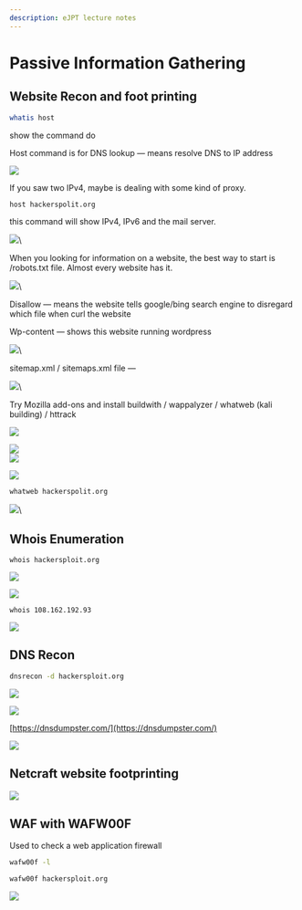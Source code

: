 ```yaml
---
description: eJPT lecture notes
---
```


# Passive Information Gathering

## **Website Recon and foot printing**

```bash
whatis host
```

show the command do



Host command is for DNS lookup — means resolve DNS to IP address

![](<.gitbook/assets/Pasted Graphic.png>)



If you saw two IPv4, maybe is dealing with some kind of proxy.

```bash
host hackerspolit.org
```

this command will show IPv4, IPv6 and the mail server.

![](<.gitbook/assets/Pasted Graphic 1.png>)\


When you looking for information on a website, the best way to start is /robots.txt file. Almost every website has it.

![](<.gitbook/assets/Pasted Graphic 2.png>)\


Disallow — means the website tells google/bing search engine to disregard which file when curl the website

Wp-content — shows this website running wordpress

![](<.gitbook/assets/Pasted Graphic 3.png>)\


sitemap.xml / sitemaps.xml file —&#x20;

![](<.gitbook/assets/Pasted Graphic 4.png>)\


Try Mozilla add-ons and install buildwith / wappalyzer / whatweb (kali building) / httrack

&#x20;![](<.gitbook/assets/Pasted Graphic 5.png>)

![](<.gitbook/assets/Pasted Graphic 6.png>)\
![](<.gitbook/assets/Pasted Graphic 7.png>)

![](<.gitbook/assets/Pasted Graphic 8.png>)



```bash
whatweb hackerspolit.org
```

![](<.gitbook/assets/Pasted Graphic 11.png>)\


## **Whois Enumeration**

```
whois hackersploit.org
```

![](<.gitbook/assets/Pasted Graphic 12.png>)

![](<.gitbook/assets/Pasted Graphic 13.png>)

```
whois 108.162.192.93
```

![](<.gitbook/assets/Pasted Graphic 14.png>)

## **DNS Recon**

```bash
dnsrecon -d hackersploit.org
```

![](<.gitbook/assets/Pasted Graphic 17.png>)

![](<.gitbook/assets/Pasted Graphic 19.png>)

[https://dnsdumpster.com/](https://dnsdumpster.com/)

![](<.gitbook/assets/Pasted Graphic 20.png>)



## **Netcraft website footprinting**

![](<.gitbook/assets/Pasted Graphic 15 (1).png>)



## WAF with WAFW00F

Used to check a web application firewall

```bash
wafw00f -l
```

```bash
wafw00f hackersploit.org
```

![](.gitbook/assets/image.png)
